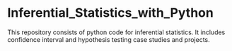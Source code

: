 # Inferential_Statistics_with_Python
This repository consists of python code for inferential statistics. It includes confidence interval and hypothesis testing case studies and projects.
